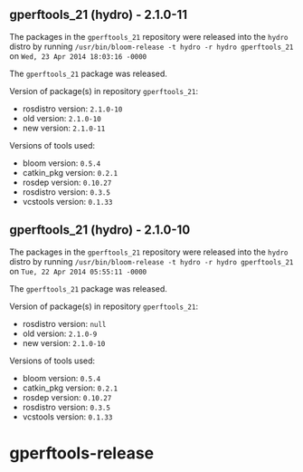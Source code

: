 ## gperftools_21 (hydro) - 2.1.0-11

The packages in the `gperftools_21` repository were released into the `hydro` distro by running `/usr/bin/bloom-release -t hydro -r hydro gperftools_21` on `Wed, 23 Apr 2014 18:03:16 -0000`

The `gperftools_21` package was released.

Version of package(s) in repository `gperftools_21`:
- rosdistro version: `2.1.0-10`
- old version: `2.1.0-10`
- new version: `2.1.0-11`

Versions of tools used:
- bloom version: `0.5.4`
- catkin_pkg version: `0.2.1`
- rosdep version: `0.10.27`
- rosdistro version: `0.3.5`
- vcstools version: `0.1.33`


## gperftools_21 (hydro) - 2.1.0-10

The packages in the `gperftools_21` repository were released into the `hydro` distro by running `/usr/bin/bloom-release -t hydro -r hydro gperftools_21` on `Tue, 22 Apr 2014 05:55:11 -0000`

The `gperftools_21` package was released.

Version of package(s) in repository `gperftools_21`:
- rosdistro version: `null`
- old version: `2.1.0-9`
- new version: `2.1.0-10`

Versions of tools used:
- bloom version: `0.5.4`
- catkin_pkg version: `0.2.1`
- rosdep version: `0.10.27`
- rosdistro version: `0.3.5`
- vcstools version: `0.1.33`


gperftools-release
==================
